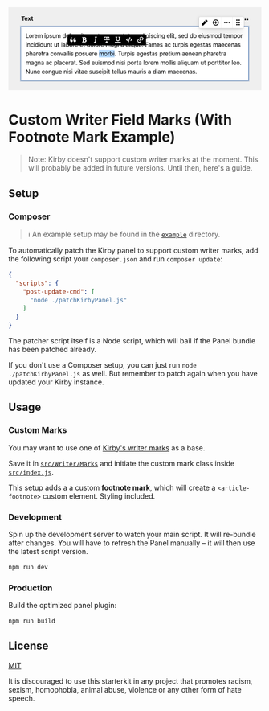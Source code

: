 ![Footnote mark for the writer field](./writer-field-footnote.png)

# Custom Writer Field Marks (With Footnote Mark Example)

> Note: Kirby doesn't support custom writer marks at the moment. This will probably be added in future versions. Until then, here's a guide.

## Setup

### Composer

> ℹ️ An example setup may be found in the [`example`](./example) directory.

To automatically patch the Kirby panel to support custom writer marks, add the following script your `composer.json` and run `composer update`:

```json
{
  "scripts": {
    "post-update-cmd": [
      "node ./patchKirbyPanel.js"
    ]
  }
}
```

The patcher script itself is a Node script, which will bail if the Panel bundle has been patched already.

If you don't use a Composer setup, you can just run `node ./patchKirbyPanel.js` as well. But remember to patch again when you have updated your Kirby instance.

## Usage

### Custom Marks

You may want to use one of [Kirby's writer marks](https://github.com/getkirby/kirby/tree/master/panel/src/components/Writer/Marks) as a base. 

Save it in [`src/Writer/Marks`](./src/Writer/Marks) and initiate the custom mark class inside [`src/index.js`](./src/index.js).

This setup adds a a custom **footnote mark**, which will create a `<article-footnote>` custom element. Styling included.

### Development

Spin up the development server to watch your main script. It will re-bundle after changes. You will have to refresh the Panel manually – it will then use the latest script version.

```bash
npm run dev
```

### Production

Build the optimized panel plugin:

```bash
npm run build
```

## License

[MIT](https://opensource.org/licenses/MIT)

It is discouraged to use this starterkit in any project that promotes racism, sexism, homophobia, animal abuse, violence or any other form of hate speech.
